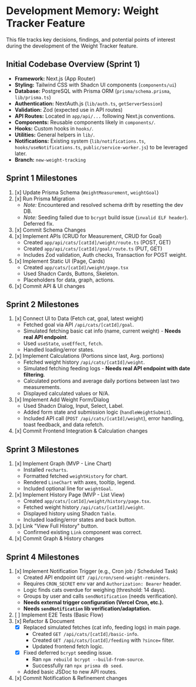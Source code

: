 # Development Memory: Weight Tracker Feature

This file tracks key decisions, findings, and potential points of interest during the development of the Weight Tracker feature.

## Initial Codebase Overview (Sprint 1)

*   **Framework:** Next.js (App Router)
*   **Styling:** Tailwind CSS with Shadcn UI components (`components/ui`)
*   **Database:** PostgreSQL with Prisma ORM (`prisma/schema.prisma`, `lib/prisma.ts`)
*   **Authentication:** NextAuth.js (`lib/auth.ts`, `getServerSession`)
*   **Validation:** Zod (expected use in API routes)
*   **API Routes:** Located in `app/api/...` following Next.js conventions.
*   **Components:** Reusable components likely in `components/`.
*   **Hooks:** Custom hooks in `hooks/`.
*   **Utilities:** General helpers in `lib/`.
*   **Notifications:** Existing system (`lib/notifications.ts`, `hooks/useNotifications.ts`, `public/service-worker.js`) to be leveraged later.
*   **Branch:** `new-weight-tracking`

## Sprint 1 Milestones

1.  [x] Update Prisma Schema (`WeightMeasurement`, `weightGoal`)
2.  [x] Run Prisma Migration
    *   _Note:_ Encountered and resolved schema drift by resetting the dev DB.
    *   _Note:_ Seeding failed due to `bcrypt` build issue (`invalid ELF header`). Deferred fix.
3.  [x] Commit Schema Changes
4.  [x] Implement APIs (CRUD for Measurement, CRUD for Goal)
    *   Created `app/api/cats/[catId]/weight/route.ts` (POST, GET)
    *   Created `app/api/cats/[catId]/goal/route.ts` (PUT, GET)
    *   Includes Zod validation, Auth checks, Transaction for POST weight.
5.  [x] Implement Static UI (Page, Cards)
    *   Created `app/cats/[catId]/weight/page.tsx`
    *   Used Shadcn Cards, Buttons, Skeleton.
    *   Placeholders for data, graph, actions.
6.  [x] Commit API & UI changes

## Sprint 2 Milestones

1.  [x] Connect UI to Data (Fetch cat, goal, latest weight)
    *   Fetched goal via API `/api/cats/[catId]/goal`.
    *   Simulated fetching basic cat info (name, current weight) - **Needs real API endpoint**. 
    *   Used `useState`, `useEffect`, `fetch`.
    *   Handled loading/error states.
2.  [x] Implement Calculations (Portions since last, Avg. portions)
    *   Fetched weight history `/api/cats/[catId]/weight`.
    *   Simulated fetching feeding logs - **Needs real API endpoint with date filtering**.
    *   Calculated portions and average daily portions between last two measurements.
    *   Displayed calculated values or N/A.
3.  [x] Implement Add Weight Form/Dialog
    *   Used Shadcn Dialog, Input, Select, Label.
    *   Added form state and submission logic (`handleWeightSubmit`).
    *   Included API call (`POST /api/cats/[catId]/weight`), error handling, toast feedback, and data refetch.
4.  [x] Commit Frontend Integration & Calculation changes

## Sprint 3 Milestones

1.  [x] Implement Graph (MVP - Line Chart)
    *   Installed `recharts`.
    *   Formatted fetched `weightHistory` for chart.
    *   Rendered `LineChart` with axes, tooltip, legend.
    *   Included optional line for `weightGoal`.
2.  [x] Implement History Page (MVP - List View)
    *   Created `app/cats/[catId]/weight/history/page.tsx`.
    *   Fetched weight history `/api/cats/[catId]/weight`.
    *   Displayed history using Shadcn `Table`.
    *   Included loading/error states and back button.
3.  [x] Link "View Full History" button.
    *   Confirmed existing `Link` component was correct.
4.  [x] Commit Graph & History changes

## Sprint 4 Milestones

1.  [x] Implement Notification Trigger (e.g., Cron job / Scheduled Task)
    *   Created API endpoint `GET /api/cron/send-weight-reminders`.
    *   Requires `CRON_SECRET` env var and `Authorization: Bearer` header.
    *   Logic finds cats overdue for weighing (threshold: 14 days).
    *   Groups by user and calls `sendNotification` (needs verification).
    *   **Needs external trigger configuration (Vercel Cron, etc.).**
    *   **Needs `sendNotification` lib verification/adaptation.**
2.  [ ] Implement E2E Tests (Basic Flow)
3.  [x] Refactor & Document
    *   [x] Replaced simulated fetches (cat info, feeding logs) in main page.
        *   Created `GET /api/cats/[catId]/basic-info`.
        *   Created `GET /api/cats/[catId]/feeding` with `?since=` filter.
        *   Updated frontend fetch logic.
    *   [x] Fixed deferred `bcrypt` seeding issue.
        *   Ran `npm rebuild bcrypt --build-from-source`.
        *   Successfully ran `npx prisma db seed`.
    *   Added basic JSDoc to new API routes.
4.  [x] Commit Notification & Refinement changes 